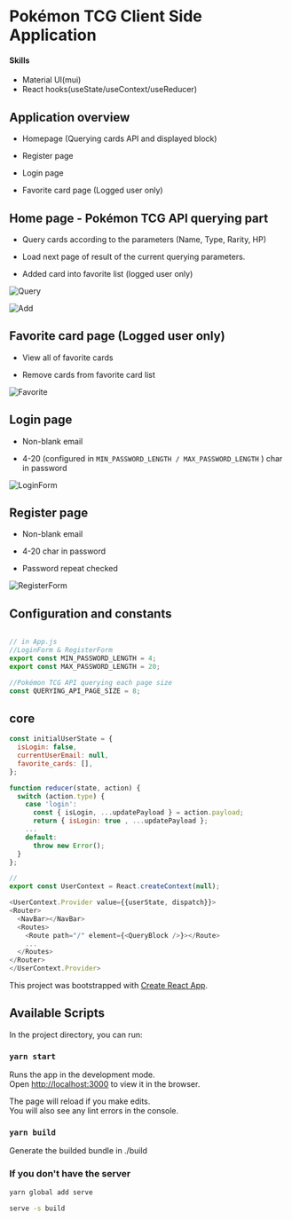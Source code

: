 # Pokémon TCG Client Side Application

#### Skills

- Material UI(mui)
- React hooks(useState/useContext/useReducer)

## Application overview

- Homepage (Querying cards API and displayed block)

- Register page

- Login page

- Favorite card page (Logged user only)

## Home page - Pokémon TCG API querying part

- Query cards according to the parameters (Name, Type, Rarity, HP)

- Load next page of result of the current querying parameters.

- Added card into favorite list (logged user only)

![Query](https://user-images.githubusercontent.com/6461602/146106069-3fe3e021-6a56-481e-8404-0a03dca85b71.png)

![Add](https://user-images.githubusercontent.com/6461602/146106238-a1797644-8ae3-42e9-a2f1-f28c90af09c7.png)

## Favorite card page (Logged user only)

- View all of favorite cards

- Remove cards from favorite card list

![Favorite](https://user-images.githubusercontent.com/6461602/146107415-1e32b541-561e-4a9d-8480-73d49722509f.png)

## Login page

- Non-blank email

- 4-20 (configured in `MIN_PASSWORD_LENGTH / MAX_PASSWORD_LENGTH` ) char in password

![LoginForm](https://user-images.githubusercontent.com/6461602/146107528-74a2f32c-75c6-4c6e-89e1-453721a32ae3.png)

## Register page

- Non-blank email

- 4-20 char in password

- Password repeat checked

![RegisterForm](https://user-images.githubusercontent.com/6461602/146107513-8c734b56-1ae1-4e0c-b99c-7bfe23aa7e56.png)

## Configuration and constants

```js

// in App.js
//LoginForm & RegisterForm
export const MIN_PASSWORD_LENGTH = 4;
export const MAX_PASSWORD_LENGTH = 20;

//Pokémon TCG API querying each page size
const QUERYING_API_PAGE_SIZE = 8;

```

## core

```js
const initialUserState = {
  isLogin: false,
  currentUserEmail: null,
  favorite_cards: [],
};

function reducer(state, action) {
  switch (action.type) {
    case 'login':
      const { isLogin, ...updatePayload } = action.payload;
      return { isLogin: true , ...updatePayload };
    ...
    default:
      throw new Error();
  }
};

//
export const UserContext = React.createContext(null);

<UserContext.Provider value={{userState, dispatch}}>
<Router>
  <NavBar></NavBar>
  <Routes>
    <Route path="/" element={<QueryBlock />}></Route>
    ...
  </Routes>
</Router>
</UserContext.Provider>

```


This project was bootstrapped with [Create React App](https://github.com/facebook/create-react-app).

## Available Scripts

In the project directory, you can run:

### `yarn start`

Runs the app in the development mode.\
Open [http://localhost:3000](http://localhost:3000) to view it in the browser.

The page will reload if you make edits.\
You will also see any lint errors in the console.

### `yarn build`
Generate the builded bundle in ./build

### If you don't have the server

```sh
yarn global add serve

serve -s build
```

